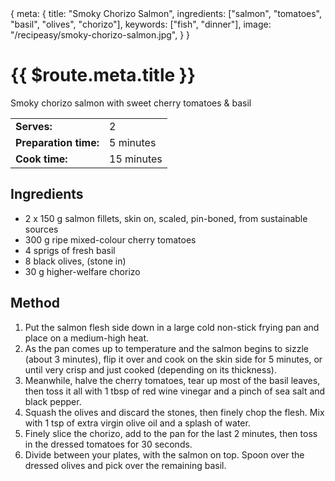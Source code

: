 <route>
{
  meta: {
    title: "Smoky Chorizo Salmon",
    ingredients: ["salmon", "tomatoes", "basil", "olives", "chorizo"],
    keywords: ["fish", "dinner"],
    image: "/recipeasy/smoky-chorizo-salmon.jpg",
  }
}
</route>

<RecipeLayout>

# {{ $route.meta.title }}

Smoky chorizo salmon with sweet cherry tomatoes & basil

|                       |            |
| --------------------- | ---------- |
| **Serves:**           | 2          |
| **Preparation time:** | 5 minutes  |
| **Cook time:**        | 15 minutes |

## Ingredients

-   2 x 150 g salmon fillets, skin on, scaled, pin-boned, from sustainable sources
-   300 g ripe mixed-colour cherry tomatoes
-   4 sprigs of fresh basil
-   8 black olives, (stone in)
-   30 g higher-welfare chorizo

## Method

1. Put the salmon flesh side down in a large cold non-stick frying pan and place on a medium-high heat.
2. As the pan comes up to temperature and the salmon begins to sizzle (about 3 minutes), flip it over and cook on the skin side for 5 minutes, or until very crisp and just cooked (depending on its thickness).
3. Meanwhile, halve the cherry tomatoes, tear up most of the basil leaves, then toss it all with 1 tbsp of red wine vinegar and a pinch of sea salt and black pepper.
4. Squash the olives and discard the stones, then finely chop the flesh. Mix with 1 tsp of extra virgin olive oil and a splash of water.
5. Finely slice the chorizo, add to the pan for the last 2 minutes, then toss in the dressed tomatoes for 30 seconds.
6. Divide between your plates, with the salmon on top. Spoon over the dressed olives and pick over the remaining basil.

</RecipeLayout>
